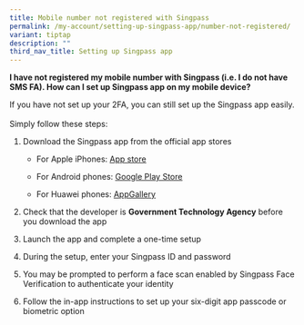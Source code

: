 ```yaml
---
title: Mobile number not registered with Singpass
permalink: /my-account/setting-up-singpass-app/number-not-registered/
variant: tiptap
description: ""
third_nav_title: Setting up Singpass app
---
```

<p><strong>I have not registered my mobile number with Singpass (i.e. I do not have SMS FA). How can I set up Singpass app on my mobile device?</strong>
</p>
<p></p>
<p>If you have not set up your 2FA, you can still set up the Singpass app
easily.
<br>
<br>Simply follow these steps:</p>
<ol data-tight="true" class="tight">
<li>
<p>Download the Singpass app from the official app stores</p>
<ul data-tight="true" class="tight">
<li>
<p>For Apple iPhones: <a href="https://apps.apple.com/us/app/singpass/id1340660807" rel="noopener noreferrer nofollow" target="_blank"><u>App store</u></a>
</p>
</li>
<li>
<p>For Android phones: <a href="https://play.google.com/store/apps/details?id=sg.ndi.sp" rel="noopener noreferrer nofollow" target="_blank"><u>Google Play Store</u></a>
</p>
</li>
<li>
<p>For Huawei phones: <a href="https://appgallery.huawei.com/#/app/C104129719" rel="noopener noreferrer nofollow" target="_blank"><u>AppGallery</u></a>
</p>
</li>
</ul>
</li>
<li>
<p>Check that the developer is <strong>Government Technology Agency</strong> before
you download the app</p>
</li>
<li>
<p>Launch the app and complete a one-time setup</p>
</li>
<li>
<p>During the setup, enter your Singpass ID and password</p>
</li>
<li>
<p>You may be prompted to perform a face scan enabled by Singpass Face Verification
to authenticate your identity</p>
</li>
<li>
<p>Follow the in-app instructions to set up your six-digit app passcode or
biometric option</p>
</li>
</ol>
<p></p>